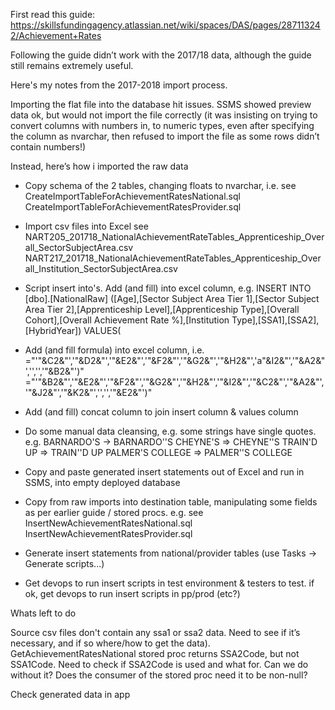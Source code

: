 First read this guide: https://skillsfundingagency.atlassian.net/wiki/spaces/DAS/pages/287113242/Achievement+Rates

Following the guide didn’t work with the 2017/18 data, although the guide still remains extremely useful.

Here's my notes from the 2017-2018 import process.
 
Importing the flat file into the database hit issues. SSMS showed preview data ok, but would not import the file correctly (it was insisting on trying to convert columns with numbers in, to numeric types, even after specifying the column as nvarchar, then refused to import the file as some rows didn’t contain numbers!)

Instead, here’s how i imported the raw data

* Copy schema of the 2 tables, changing floats to nvarchar, i.e.
    see CreateImportTableForAchievementRatesNational.sql
        CreateImportTableForAchievementRatesProvider.sql

* Import csv files into Excel
    see NART205_201718_NationalAchievementRateTables_Apprenticeship_Overall_SectorSubjectArea.csv
        NART217_201718_NationalAchievementRateTables_Apprenticeship_Overall_Institution_SectorSubjectArea.csv

* Script insert into's. Add (and fill) into excel column, e.g. 
    INSERT INTO [dbo].[NationalRaw] ([Age],[Sector Subject Area Tier 1],[Sector Subject Area Tier 2],[Apprenticeship Level],[Apprenticeship Type],[Overall Cohort],[Overall Achievement Rate %],[Institution Type],[SSA1],[SSA2],[HybridYear]) VALUES(

* Add (and fill formula) into excel column, i.e.
    ="'"&C2&"','"&D2&"','"&E2&"','"&F2&"','"&G2&"','"&H2&"','a"&I2&"','"&A2&"','','','"&B2&"')"
    ="'"&B2&"','"&E2&"','"&F2&"','"&G2&"','"&H2&"','"&I2&"','"&C2&"','"&A2&"','"&J2&"','"&K2&"','','','"&E2&"')"

* Add (and fill) concat column to join insert column & values column

* Do some manual data cleansing, e.g. some strings have single quotes. e.g.
    BARNARDO'S -> BARNARDO''S
    CHEYNE'S => CHEYNE''S
    TRAIN'D UP => TRAIN''D UP
    PALMER'S COLLEGE => PALMER''S COLLEGE

* Copy and paste generated insert statements out of Excel and run in SSMS, into empty deployed database

* Copy from raw imports into destination table, manipulating some fields as per earlier guide / stored procs. e.g.
    see InsertNewAchievementRatesNational.sql
        InsertNewAchievementRatesProvider.sql

* Generate insert statements from national/provider tables (use Tasks -> Generate scripts...)

* Get devops to run insert scripts in test environment & testers to test. if ok, get devops to run insert scripts in pp/prod (etc?)

Whats left to do

Source csv files don't contain any ssa1 or ssa2 data. Need to see if it’s necessary, and if so where/how to get the data).
GetAchievementRatesNational stored proc returns SSA2Code, but not SSA1Code. 
Need to check if SSA2Code is used and what for. Can we do without it? Does the consumer of the stored proc need it to be non-null?

Check generated data in app
